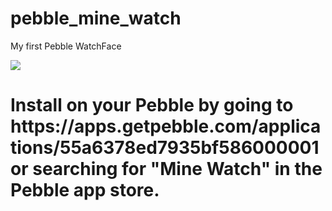 # pebble_mine_watch
My first Pebble WatchFace

<img src="http://storage4.static.itmages.ru/i/15/0717/h_1437122183_4163342_6699fefa13.png"></img>

<h1>Install on your Pebble by going to https://apps.getpebble.com/applications/55a6378ed7935bf586000001 or searching for "Mine Watch" in the Pebble app store.</h1>
